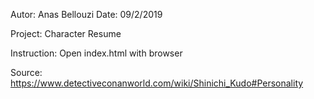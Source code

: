 Autor: Anas Bellouzi
Date: 09/2/2019

Project: Character Resume

Instruction: Open index.html with browser

Source:  https://www.detectiveconanworld.com/wiki/Shinichi_Kudo#Personality
